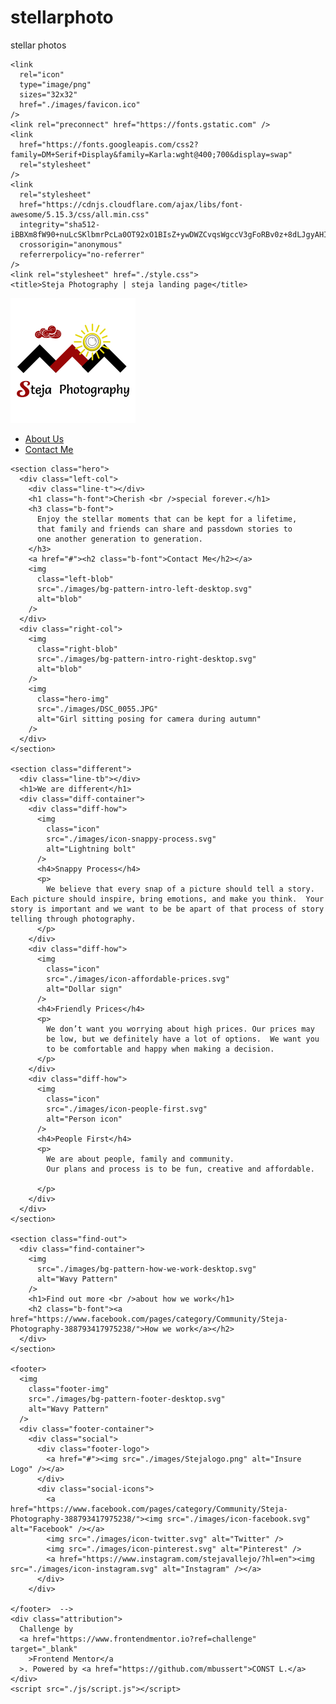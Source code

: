 # stellarphoto
stellar photos
<meta charset="UTF-8" />
    <meta name="viewport" content="width=device-width, initial-scale=1.0" />
    <!-- displays site properly based on user's device -->

    <link
      rel="icon"
      type="image/png"
      sizes="32x32"
      href="./images/favicon.ico"
    />
    <link rel="preconnect" href="https://fonts.gstatic.com" />
    <link
      href="https://fonts.googleapis.com/css2?family=DM+Serif+Display&family=Karla:wght@400;700&display=swap"
      rel="stylesheet"
    />
    <link
      rel="stylesheet"
      href="https://cdnjs.cloudflare.com/ajax/libs/font-awesome/5.15.3/css/all.min.css"
      integrity="sha512-iBBXm8fW90+nuLcSKlbmrPcLa0OT92xO1BIsZ+ywDWZCvqsWgccV3gFoRBv0z+8dLJgyAHIhR35VZc2oM/gI1w=="
      crossorigin="anonymous"
      referrerpolicy="no-referrer"
    />
    <link rel="stylesheet" href="./style.css">
    <title>Steja Photography | steja landing page</title>
  </head>

  <body>
    <nav class="primary-nav">
      <a href="#"
        ><img class="logo" src="./images/Stejalogo.png" alt="Steja Photography"
      /></a>
      <ul>
        <li><a href="whoiam.html">About Us</a></li>
        <!-- <li><a href="#">Blog</a></li> -->
        <!-- <li><a href="#">Account</a></li> -->
        <li><a class="view-plans" href="mailto:stella_netherly@yahoo.com">Contact Me</a></li>
      </ul>
    </nav>

    <section class="hero">
      <div class="left-col">
        <div class="line-t"></div>
        <h1 class="h-font">Cherish <br />special forever.</h1>
        <h3 class="b-font">
          Enjoy the stellar moments that can be kept for a lifetime,
          that family and friends can share and passdown stories to
          one another generation to generation.
        </h3>
        <a href="#"><h2 class="b-font">Contact Me</h2></a>
        <img
          class="left-blob"
          src="./images/bg-pattern-intro-left-desktop.svg"
          alt="blob"
        />
      </div>
      <div class="right-col">
        <img
          class="right-blob"
          src="./images/bg-pattern-intro-right-desktop.svg"
          alt="blob"
        />
        <img
          class="hero-img"
          src="./images/DSC_0055.JPG"
          alt="Girl sitting posing for camera during autumn"
        />
      </div>
    </section>

    <section class="different">
      <div class="line-tb"></div>
      <h1>We are different</h1>
      <div class="diff-container">
        <div class="diff-how">
          <img
            class="icon"
            src="./images/icon-snappy-process.svg"
            alt="Lightning bolt"
          />
          <h4>Snappy Process</h4>
          <p>
            We believe that every snap of a picture should tell a story.  Each picture should inspire, bring emotions, and make you think.  Your story is important and we want to be be apart of that process of story telling through photography.
          </p>
        </div>
        <div class="diff-how">
          <img
            class="icon"
            src="./images/icon-affordable-prices.svg"
            alt="Dollar sign"
          />
          <h4>Friendly Prices</h4>
          <p>
            We don’t want you worrying about high prices. Our prices may
            be low, but we definitely have a lot of options.  We want you
            to be comfortable and happy when making a decision.
          </p>
        </div>
        <div class="diff-how">
          <img
            class="icon"
            src="./images/icon-people-first.svg"
            alt="Person icon"
          />
          <h4>People First</h4>
          <p>
            We are about people, family and community. 
            Our plans and process is to be fun, creative and affordable.
            
          </p>
        </div>
      </div>
    </section>

    <section class="find-out">
      <div class="find-container">
        <img
          src="./images/bg-pattern-how-we-work-desktop.svg"
          alt="Wavy Pattern"
        />
        <h1>Find out more <br />about how we work</h1>
        <h2 class="b-font"><a href="https://www.facebook.com/pages/category/Community/Steja-Photography-388793417975238/">How we work</a></h2>
      </div>
    </section>

    <footer>
      <img
        class="footer-img"
        src="./images/bg-pattern-footer-desktop.svg"
        alt="Wavy Pattern"
      />
      <div class="footer-container">
        <div class="social">
          <div class="footer-logo">
            <a href="#"><img src="./images/Stejalogo.png" alt="Insure Logo" /></a>
          </div>
          <div class="social-icons">
            <a href="https://www.facebook.com/pages/category/Community/Steja-Photography-388793417975238/"><img src="./images/icon-facebook.svg" alt="Facebook" /></a>
            <img src="./images/icon-twitter.svg" alt="Twitter" />
            <img src="./images/icon-pinterest.svg" alt="Pinterest" />
            <a href="https://www.instagram.com/stejavallejo/?hl=en"><img src="./images/icon-instagram.svg" alt="Instagram" /></a>
          </div>
        </div>
        
    </footer>  -->
    <div class="attribution">
      Challenge by
      <a href="https://www.frontendmentor.io?ref=challenge" target="_blank"
        >Frontend Mentor</a
      >. Powered by <a href="https://github.com/mbussert">CONST L.</a>
    </div>
    <script src="./js/script.js"></script>
  </body>
</html>